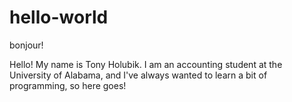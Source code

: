 # hello-world
bonjour!

Hello! My name is Tony Holubik. I am an accounting student at the University of Alabama, and I've always wanted to learn a bit of programming, so here goes! 
